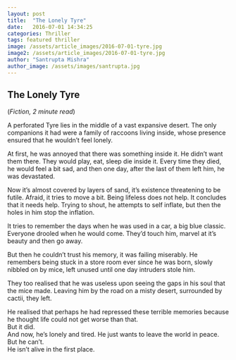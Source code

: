 ```yaml
---
layout: post
title:  "The Lonely Tyre"
date:   2016-07-01 14:34:25
categories: Thriller
tags: featured thriller
image: /assets/article_images/2016-07-01-tyre.jpg
image2: /assets/article_images/2016-07-01-tyre.jpg
author: "Santrupta Mishra"
author_image: /assets/images/santrupta.jpg
---
```

<h2>The Lonely Tyre </h2>
(<i>Fiction, 2 minute read</i>)
<p>A perforated Tyre lies in the middle of a vast expansive desert. The only companions it had were a family of raccoons living inside, whose presence ensured that he wouldn’t feel lonely. </p>

<p>At first, he was annoyed that there was something inside it. He didn’t want them there. They would play, eat, sleep die inside it. Every time they died, he would feel a bit sad, and then one day, after the last of them left him, he was devastated. </p>

<p>Now it’s almost covered by layers of sand, it’s existence threatening to be futile. Afraid, it tries to move a bit. Being lifeless does not help. It concludes that it needs help. Trying to shout, he attempts to self inflate, but then the holes in him stop the inflation. </p>

<p>It tries to remember the days when he was used in a car, a big blue classic. Everyone drooled when he would come. They’d touch him, marvel at it’s beauty and then go away. </p>

<p>But then he couldn’t trust his memory, it was failing miserably. 
He remembers being stuck in a store room ever since he was born, slowly nibbled on by mice, left unused until one day intruders stole him. </p>

<p>They too realised that he was useless upon seeing the gaps in his soul that the mice made. 
Leaving him by the road on a misty desert, surrounded by cactii, they left.</p>

<p>He realised that perhaps he had repressed these terrible memories because he thought life could not get worse than that. <br>
But it did.<br>
And now, he’s lonely and tired. He just wants to leave the world in peace. <br>
But he can’t. <br>
He isn’t alive in the first place.</p>
